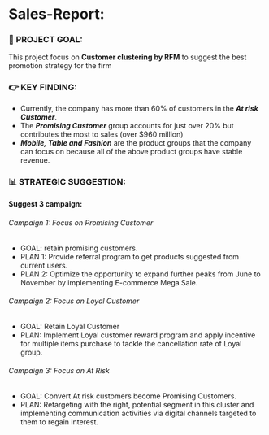 # Sales-Report: 

### 🎯 PROJECT GOAL:
This project focus on **Customer clustering by RFM** to suggest the best promotion strategy for the firm

### 👉 KEY FINDING:
- Currently, the company has more than 60% of customers in the ***At risk Customer***. 
- The ***Promising Customer*** group accounts for just over 20% but contributes the most to sales (over $960 million)
- ***Mobile, Table and Fashion*** are the product groups that the company can focus on because all of the above product groups have stable revenue.

### 📊 STRATEGIC SUGGESTION:
#### Suggest 3 campaign:
###### Campaign 1: Focus on Promising Customer
- GOAL: retain promising customers. 
- PLAN 1: Provide referral program to get products suggested from current users.
- PLAN 2: Optimize the opportunity to expand further peaks from June to November by implementing E-commerce Mega Sale.
###### Campaign 2: Focus on Loyal Customer 
- GOAL: Retain Loyal Customer
- PLAN: Implement Loyal customer reward program and apply incentive for multiple items purchase to tackle the cancellation rate of Loyal group.
###### Campaign 3: Focus on At Risk
- GOAL: Convert At risk customers become Promising Customers.
- PLAN: Retargeting with the right, potential segment in this cluster and implementing communication activities via digital channels targeted to them to regain interest. 
